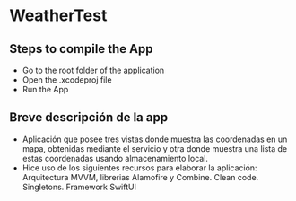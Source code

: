 # WeatherTest
## Steps to compile the App

- Go to the root folder of the application
- Open the .xcodeproj file
- Run the App

## Breve descripción de la app

- Aplicación que posee tres vistas donde muestra las coordenadas en un mapa, obtenidas mediante el servicio y otra donde muestra una lista de estas coordenadas usando almacenamiento local.
- Hice uso de los siguientes recursos para elaborar la aplicación: Arquitectura MVVM, librerias Alamofire y Combine. Clean code. Singletons. Framework SwiftUI
